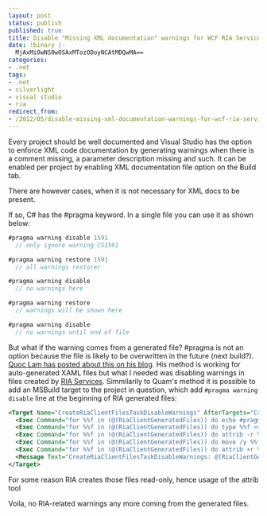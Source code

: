 ```yaml
---
layout: post
status: publish
published: true
title: Disable "Missing XML documentation" warnings for WCF RIA Services
date: !binary |-
  MjAxMi0wNS0wOSAxMTozODoyNCAtMDQwMA==
categories:
- .net
tags:
- .net
- silverlight
- visual studio
- ria
redirect_from:
- /2012/05/disable-missing-xml-documentation-warnings-for-wcf-ria-services/
---
```


Every project should be well documented and Visual Studio has the option to enforce XML code documentation by generating
warnings when there is a comment missing, a parameter description missing and such. It can be enabled per project by
enabling XML documentation file option on the Build tab.

There are however cases, when it is not necessary for XML docs to be present.

<!--more-->

If so, C# has the #pragma keyword. In a single file you can use it as shown below:

``` c#
#pragma warning disable 1591
  // only ignore warning CS1591

#pragma warning restore 1591
  // all warnings restorer

#pragma warning disable
  // no warnings here

#pragma warning restore
  // warnings will be shown here

#pragma warning disable
  // no warnings until end of file
```

But what if the warning comes from a generated file? #pragma is not an option because the file is likely to be
overwritten in the future (next build?). [Quoc Lam has posted about this on his blog][disable_xml]. His method is working
for auto-generated XAML files but what I needed was disabling warnings in files created by [RIA Services][ria].
Simmilarily to Quam's method it is possible to add an MSBuild target to the project in question, which add
`#pragma warning disable` line at the beginning of RIA generated files:

``` xml
<Target Name="CreateRiaClientFilesTaskDisableWarnings" AfterTargets="CreateRiaClientFiles">
  <Exec Command="for %%f in (@(RiaClientGeneratedFiles)) do echo #pragma warning disable > %%f.temp" />
  <Exec Command="for %%f in (@(RiaClientGeneratedFiles)) do type %%f >> %%f.temp" />
  <Exec Command="for %%f in (@(RiaClientGeneratedFiles)) do attrib -r %%f" />
  <Exec Command="for %%f in (@(RiaClientGeneratedFiles)) do move /y %%f.temp %%f" />
  <Exec Command="for %%f in (@(RiaClientGeneratedFiles)) do attrib +r %%f" />
  <Message Text="CreateRiaClientFilesTaskDisableWarnings: @(RiaClientGeneratedFiles)" />
</Target>
```

For some reason RIA creates those files read-only, hence usage of the attrib tool

Voila, no RIA-related warnings any more coming from the generated files.

[disable_xml]: http://lvquoc.blogspot.com/2010/11/disable-xml-comment-warning-in-workflow.html
[ria]: http://www.silverlight.net/learn/advanced-techniques/wcf-ria-services/get-started-with-wcf-ria-services